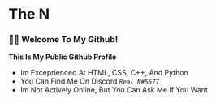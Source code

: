The N
================

### 👋🏻 Welcome To My Github!
  **This Is My Public Github Profile**
  - Im Exceprienced At HTML, CSS, C++, And Python
  - You Can Find Me On Discord *`Real N#5677`*
  - Im Not Actively Online, But You Can Ask Me If You Want
